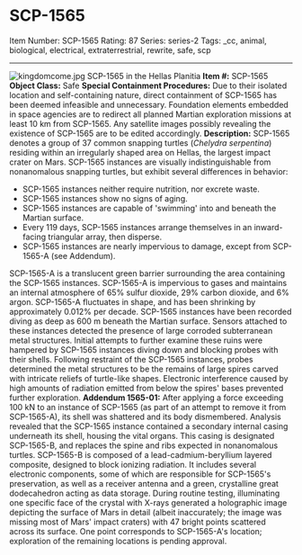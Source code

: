# SCP-1565
Item Number: SCP-1565
Rating: 87
Series: series-2
Tags: _cc, animal, biological, electrical, extraterrestrial, rewrite, safe, scp

---

![kingdomcome.jpg](https://scp-wiki.wdfiles.com/local--files/scp-1565/kingdomcome.jpg)
SCP-1565 in the Hellas Planitia
**Item #:** SCP-1565
**Object Class:** Safe
**Special Containment Procedures:** Due to their isolated location and self-containing nature, direct containment of SCP-1565 has been deemed infeasible and unnecessary.
Foundation elements embedded in space agencies are to redirect all planned Martian exploration missions at least 10 km from SCP-1565. Any satellite images possibly revealing the existence of SCP-1565 are to be edited accordingly.
**Description:** SCP-1565 denotes a group of 37 common snapping turtles (_Chelydra serpentina_) residing within an irregularly shaped area on Hellas, the largest impact crater on Mars. SCP-1565 instances are visually indistinguishable from nonanomalous snapping turtles, but exhibit several differences in behavior:
  * SCP-1565 instances neither require nutrition, nor excrete waste.
  * SCP-1565 instances show no signs of aging.
  * SCP-1565 instances are capable of 'swimming' into and beneath the Martian surface.
  * Every 119 days, SCP-1565 instances arrange themselves in an inward-facing triangular array, then disperse.
  * SCP-1565 instances are nearly impervious to damage, except from SCP-1565-A (see Addendum).

SCP-1565-A is a translucent green barrier surrounding the area containing the SCP-1565 instances. SCP-1565-A is impervious to gases and maintains an internal atmosphere of 65% sulfur dioxide, 29% carbon dioxide, and 6% argon. SCP-1565-A fluctuates in shape, and has been shrinking by approximately 0.012% per decade.
SCP-1565 instances have been recorded diving as deep as 600 m beneath the Martian surface. Sensors attached to these instances detected the presence of large corroded subterranean metal structures.
Initial attempts to further examine these ruins were hampered by SCP-1565 instances diving down and blocking probes with their shells. Following restraint of the SCP-1565 instances, probes determined the metal structures to be the remains of large spires carved with intricate reliefs of turtle-like shapes. Electronic interference caused by high amounts of radiation emitted from below the spires' bases prevented further exploration.
**Addendum 1565-01:** After applying a force exceeding 100 kN to an instance of SCP-1565 (as part of an attempt to remove it from SCP-1565-A), its shell was shattered and its body dismembered.
Analysis revealed that the SCP-1565 instance contained a secondary internal casing underneath its shell, housing the vital organs. This casing is designated SCP-1565-B, and replaces the spine and ribs expected in nonanomalous turtles. SCP-1565-B is composed of a lead-cadmium-beryllium layered composite, designed to block ionizing radiation. It includes several electronic components, some of which are responsible for SCP-1565's preservation, as well as a receiver antenna and a green, crystalline great dodecahedron acting as data storage.
During routine testing, illuminating one specific face of the crystal with X-rays generated a holographic image depicting the surface of Mars in detail (albeit inaccurately; the image was missing most of Mars' impact craters) with 47 bright points scattered across its surface. One point corresponds to SCP-1565-A's location; exploration of the remaining locations is pending approval.